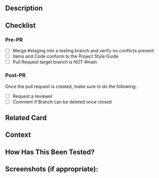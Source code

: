 <!--- Provide a general summary of your changes in the Title above -->

## Description
<!--- Describe your changes in detail -->

## Checklist
<!-- Make sure the Checklist Items have been completed before requesting review -->
### Pre-PR
- [ ] Merge #staging into a testing branch and verify no conflicts present
- [ ] Items and Code conform to the Project Style Guide
- [ ] Pull Request target branch is NOT #main

### Post-PR
Once the pull request is created, make sure to do the following:
- [ ] Request a reviewer
- [ ] Comment if Branch can be deleted once closed

## Related Card
<!--- This project only accepts Pull Requests related to open Items -->
<!--- If suggesting a new feature or change, please discuss it on the Project Board / Slack first -->
<!--- If fixing a bug, there should be an issue describing it with steps to reproduce -->
<!--- Please link to the card here: -->

## Context
<!--- Why is this change required? What problem does it solve? -->
<!--- If it fixes an open card, please link to the card above. -->

## How Has This Been Tested?
<!--- Please describe in detail how you tested your changes. -->
<!--- Include details of your testing environment, and the tests you ran to -->
<!--- see how your change affects other areas of the code, etc. -->

## Screenshots (if appropriate):